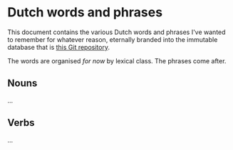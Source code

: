 Dutch words and phrases
=======================

This document contains the various Dutch words and phrases I've wanted to remember for whatever reason, eternally branded into the immutable database that is [this Git repository](https://github.com/steinhardt/language).

The words are organised *for now* by lexical class. The phrases come after.


## Nouns

...


## Verbs

...
